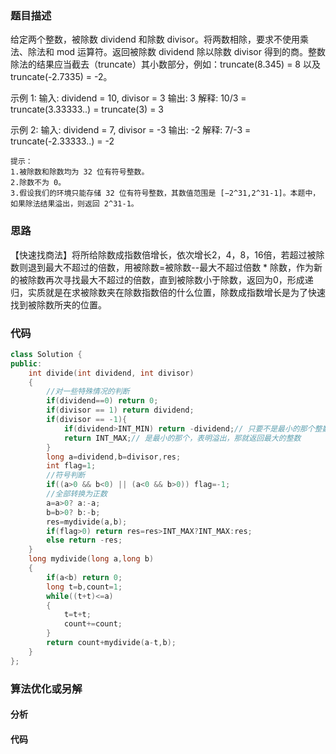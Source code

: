 ### 题目描述

给定两个整数，被除数 dividend 和除数 divisor。将两数相除，要求不使用乘法、除法和 mod 运算符。返回被除数 dividend 除以除数 divisor 得到的商。整数除法的结果应当截去（truncate）其小数部分，例如：truncate(8.345) = 8 以及 truncate(-2.7335) = -2。

示例 1:
输入: dividend = 10, divisor = 3
输出: 3
解释: 10/3 = truncate(3.33333..) = truncate(3) = 3

示例 2:
输入: dividend = 7, divisor = -3
输出: -2
解释: 7/-3 = truncate(-2.33333..) = -2


	提示：
	1.被除数和除数均为 32 位有符号整数。
	2.除数不为 0。
	3.假设我们的环境只能存储 32 位有符号整数，其数值范围是 [−2^31,2^31-1]。本题中，如果除法结果溢出，则返回 2^31-1。

### 思路

【快速找商法】将所给除数成指数倍增长，依次增长2，4，8，16倍，若超过被除数则退到最大不超过的倍数，用被除数=被除数--最大不超过倍数 * 除数，作为新的被除数再次寻找最大不超过的倍数，直到被除数小于除数，返回为0，形成递归，实质就是在求被除数夹在除数指数倍的什么位置，除数成指数增长是为了快速找到被除数所夹的位置。

### 代码

```c++
class Solution {
public:
    int divide(int dividend, int divisor) 
    {
        //对一些特殊情况的判断
        if(dividend==0) return 0;
        if(divisor == 1) return dividend;
        if(divisor == -1){
            if(dividend>INT_MIN) return -dividend;// 只要不是最小的那个整数，都是直接返回相反数
            return INT_MAX;// 是最小的那个，表明溢出，那就返回最大的整数
        }
        long a=dividend,b=divisor,res;
        int flag=1;
        //符号判断
        if((a>0 && b<0) || (a<0 && b>0)) flag=-1;
        //全部转换为正数
        a=a>0? a:-a;
        b=b>0? b:-b;
        res=mydivide(a,b);
        if(flag>0) return res=res>INT_MAX?INT_MAX:res;
        else return -res;
    }
    long mydivide(long a,long b)
    {
        if(a<b) return 0;
        long t=b,count=1;
        while((t+t)<=a)
        {
            t=t+t;
            count+=count;
        }
        return count+mydivide(a-t,b);
    }
};
```

### 算法优化或另解

#### 分析

#### 代码

```c++

```

